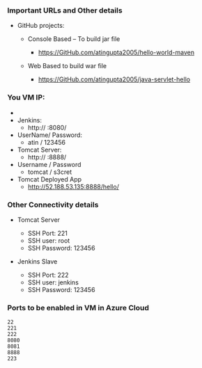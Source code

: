 ### Important URLs and Other details
- GitHub projects:
  - Console Based – To build jar file
    - https://GitHub.com/atingupta2005/hello-world-maven

  - Web Based to build war file
    - https://GitHub.com/atingupta2005/java-servlet-hello


### You VM IP:
- <YourVMIP>
- Jenkins:
  - http:// <YourVMIP> :8080/
- UserName/ Password:
  - atin / 123456
- Tomcat Server:
  - http:// <YourVMIP> :8888/
- Username / Password
  - tomcat / s3cret
- Tomcat Deployed App
  - http://52.188.53.135:8888/hello/



### Other Connectivity details
- Tomcat Server
  - SSH Port: 221
  - SSH user: root
  - SSH Password: 123456

- Jenkins Slave
  - SSH Port: 222
  - SSH user: jenkins
  - SSH Password: 123456

### Ports to be enabled in VM in Azure Cloud
```
22
221
222
8080
8081
8888
223
```
